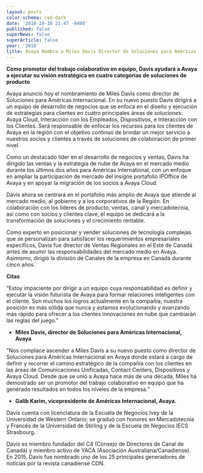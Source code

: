 ```yaml
---
layout: posts
color-schema: red-dark
date: '2018-10-10 21:47 -0400'
published: false
superNews: false
superArticle: false
year: '2018'
title: Avaya Nombra a Miles Davis Director de Soluciones para Américas Internacional
---
```

**Como promotor del trabajo colaborativo en equipo, Davis ayudará a Avaya a ejecutar su visión estratégica en cuatro categorías de soluciones de producto**



Avaya anunció hoy el nombramiento de Miles Davis como director de Soluciones para Américas Internacional. En su nuevo puesto Davis dirigirá a un equipo de desarrollo de negocios que se enfoca en el diseño y ejecución de estrategias para clientes en cuatro principales áreas de soluciones: Avaya Cloud, Interacción con los Empleados, Dispositivos, e Interacción con los Clientes. Será responsable de enfocar los recursos para los clientes de Avaya en la región con el objetivo continuo de brindar un mejor servicio a nuestros socios y clientes a través de soluciones de colaboración de primer nivel.

Como un destacado líder en el desarrollo de negocios y ventas, Davis ha dirigido las ventas y la estrategia de nube de Avaya en el mercado medio durante los últimos dos años para Américas International, con un enfoque en ampliar la participación de mercado del insigne portafolio IPOffice de Avaya y en apoyar la migración de los socios a Avaya Cloud. 

Davis ahora se centrará en el portafolio más amplio de Avaya que atiende al mercado medio, al gobierno y a los corporativos de la Región. En colaboración con los líderes de producto, ventas, canal y mercadotecnia, así como con socios y clientes clave, el equipo se dedicará a la transformación de soluciones y el crecimiento rentable.

Como experto en posicionar y vender soluciones de tecnología complejas que se personalizan para satisfacer los requerimientos empresariales específicos, Davis fue director de Ventas Regionales en el Este de Canadá antes de asumir las responsabilidades del mercado medio en Avaya. Asimismo, dirigió la división de Canales de la empresa en Canadá durante cinco años.    

**Citas**

“Estoy impaciente por dirigir a un equipo cuya responsabilidad es definir y ejecutar la visión futurista de Avaya para formar relaciones inteligentes con el cliente. Son muchos los logros actualmente en la compañía; nuestra posición es más sólida que nunca y estamos evolucionando y avanzando más rápido para ofrecer a los clientes innovaciones en nube que cambiarán las reglas del juego.”

-	**Miles Davis, director de Soluciones para Américas Internacional, Avaya**

"Nos complace ascender a Miles Davis a su nuevo puesto como director de Soluciones para Américas Internacional en Avaya donde estará a cargo de definir y recorrer el camino estratégico de la compañía con los clientes en las áreas de Comunicaciones Unificadas, Contact Centers, Dispositivos y Avaya Cloud. Desde que se unió a Avaya hace más de una década, Miles ha demostrado ser un promotor del trabajo colaborativo en equipo que ha generado resultados en todos los niveles de la empresa.” 

-	**Galib Karim, vicepresidente de Américas Internacional, Avaya.**

Davis cuenta con licenciatura de la Escuela de Negocios Ivey de la Universidad de Western Ontario; se graduó con honores en Mercadotecnia y Francés de la Universidad de Stirling y de la Escuela de Negocios IECS Strasbourg.

Davis es miembro fundador del C4 (Consejo de Directores de Canal de Canadá) y miembro activo de YACA (Asociación Australiana/Canadiense). En 2015, Davis fue nombrado uno de los 25 principales generadores de noticias por la revista canadiense CDN.

